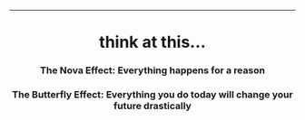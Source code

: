 ---
<h1 align="center">think at this...</h1>
  
### <div align="center">The Nova Effect: Everything happens for a reason</div>  
### <div align="center">The Butterfly Effect: Everything you do today will change your future drastically</div>  
